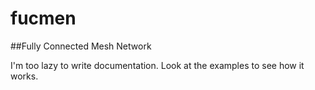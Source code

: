 # fucmen
##Fully Connected Mesh Network

I'm too lazy to write documentation. Look at the examples to see how it works.